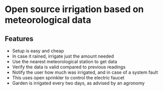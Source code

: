 # Open source irrigation based on meteorological data
## Features
- Setup is easy and cheap
- In case it rained, irrigate just the amount needed</br>
- Use the nearest meteorological station to get data</br>
- Verify the data is valid compared to previous readings</br>
- Notify the user how much was irrigated, and in case of a system fault</br>
- This uses open sprinkler to control the electric faucet</br>
- Garden is irrigated every two days, as advised by an agronomy</br>